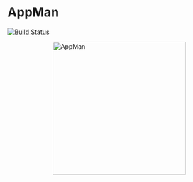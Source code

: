 # AppMan

[![Build Status](https://travis-ci.com/basiliskus/appman.svg?branch=main)](https://travis-ci.com/basiliskus/appman)

<a href="https://github.com/basiliskus/appman"><img src="https://user-images.githubusercontent.com/541149/121623429-87264e00-ca24-11eb-97a4-fcb3baebb0b2.png" alt="AppMan" style="width: 300px; display: block; margin: auto" width="300"></a>
